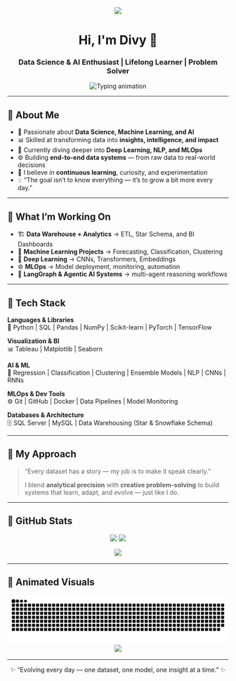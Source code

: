 <!-- Professional GitHub Profile - Divy -->

<!-- Animated Banner -->
<p align="center">
  <img src="https://raw.githubusercontent.com/abhisheknaiidu/abhisheknaiidu/master/code.gif" width="300px">
</p>

<h1 align="center">Hi, I'm Divy 👋</h1>
<h3 align="center">Data Science & AI Enthusiast | Lifelong Learner | Problem Solver</h3>

<p align="center">
  <img src="https://readme-typing-svg.demolab.com?font=Fira+Code&weight=500&size=20&pause=1000&color=00C2FF&center=true&vCenter=true&width=600&lines=Data+Science+%7C+AI+%7C+Machine+Learning;Building+Data+Driven+Intelligence;Learning+Something+New+Every+Single+Day+🚀" alt="Typing animation" />
</p>

---

## 🔹 About Me  

- 🎯 Passionate about **Data Science, Machine Learning, and AI**  
- 📊 Skilled at transforming data into **insights, intelligence, and impact**  
- 🧠 Currently diving deeper into **Deep Learning, NLP, and MLOps**  
- ⚙️ Building **end-to-end data systems** — from raw data to real-world decisions  
- 🌱 I believe in **continuous learning**, curiosity, and experimentation  
- 💡 “The goal isn’t to know everything — it’s to grow a bit more every day.”  

---

## 🔹 What I’m Working On  

- 🏗️ **Data Warehouse + Analytics** → ETL, Star Schema, and BI Dashboards  
- 🤖 **Machine Learning Projects** → Forecasting, Classification, Clustering  
- 🧬 **Deep Learning** → CNNs, Transformers, Embeddings  
- ⚙️ **MLOps** → Model deployment, monitoring, automation  
- 🧠 **LangGraph & Agentic AI Systems** → multi-agent reasoning workflows  

---

## 🔹 Tech Stack  

**Languages & Libraries**  
🐍 Python | SQL | Pandas | NumPy | Scikit-learn | PyTorch | TensorFlow  

**Visualization & BI**  
📊 Tableau | Matplotlib | Seaborn  

**AI & ML**  
🤖 Regression | Classification | Clustering | Ensemble Models | NLP | CNNs | RNNs  

**MLOps & Dev Tools**  
⚙️ Git | GitHub | Docker | Data Pipelines | Model Monitoring  

**Databases & Architecture**  
🗄️ SQL Server | MySQL | Data Warehousing (Star & Snowflake Schema)  

---

## 🔹 My Approach  

> “Every dataset has a story — my job is to make it speak clearly.”  
>
> I blend **analytical precision** with **creative problem-solving** to build systems that learn, adapt, and evolve — just like I do.  

---

## 🔹 GitHub Stats  

<p align="center">
  <img src="https://github-readme-stats.vercel.app/api?username=dvy246&show_icons=true&theme=radical" height="160">
  <img src="https://github-readme-stats.vercel.app/api/top-langs/?username=dvy246&layout=compact&theme=radical" height="160">
</p>

<p align="center">
  <img src="https://github-readme-streak-stats.herokuapp.com/?user=dvy246&theme=radical" height="160">
</p>

---

## 🔹 Animated Visuals  

<p align="center">
  <img src="https://github.com/Platane/snk/raw/output/github-contribution-grid-snake.svg" alt="snake animation">
  <br>
  <img src="https://raw.githubusercontent.com/saadeghi/saadeghi/master/dino.gif" width="400px">
</p>

---

<p align="center">
✨ “Evolving every day — one dataset, one model, one insight at a time.” ✨  
</p>
